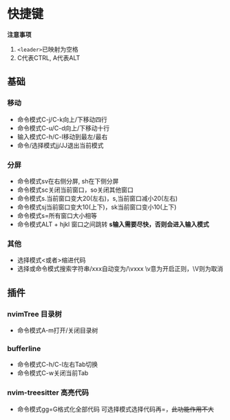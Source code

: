 # 快捷键
**注意事项**  
1. `<leader>`已映射为空格
2. C代表CTRL, A代表ALT

## 基础
### 移动
+ 命令模式C-j/C-k向上/下移动四行  
+ 命令模式C-u/C-d向上/下移动十行
+ 输入模式C-h/C-l移动到最左/最右
+ 命令/选择模式jj/JJ退出当前模式

### 分屏
+ 命令模式sv在右侧分屏, sh在下侧分屏
+ 命令模式sc关闭当前窗口，so关闭其他窗口
+ 命令模式s.当前窗口变大20(左右)，s,当前窗口减小20(左右)
+ 命令模式sj当前窗口变大10(上下)，sk当前窗口变小10(上下)
+ 命令模式s=所有窗口大小相等
+ 命令模式ALT + hjkl  窗口之间跳转
**s输入需要尽快，否则会进入输入模式**

### 其他
+ 选择模式<或者>缩进代码
+ 选择或命令模式搜索字符串/xxx自动变为/\vxxx
\v意为开启正则，\V则为取消

## 插件
### nvimTree 目录树
+ 命令模式A-m打开/关闭目录树

### bufferline 
+ 命令模式C-h/C-l左右Tab切换
+ 命令模式C-w关闭当前Tab

### nvim-treesitter 高亮代码
+ 命令模式gg=G格式化全部代码
可选择模式选择代码再=，~~此功能作用不大~~
